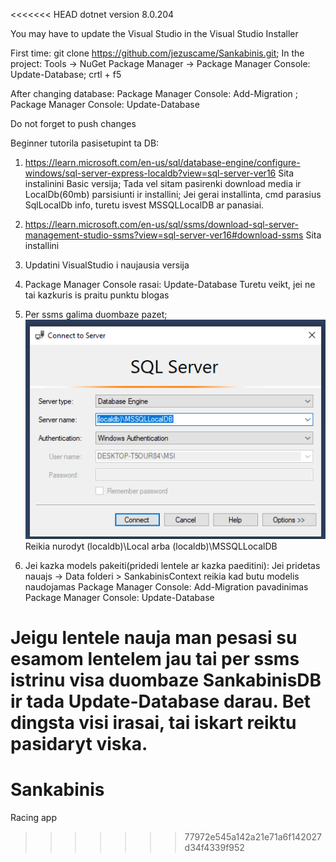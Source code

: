 <<<<<<< HEAD
dotnet version 8.0.204

You may have to update the Visual Studio in the Visual Studio Installer

First time:
  git clone https://github.com/jezuscame/Sankabinis.git;
  In the project: Tools -> NuGet Package Manager -> Package Manager Console: Update-Database;
  crtl + f5

After changing database:
  Package Manager Console: Add-Migration <MigrationNameWithoutSpaces>;
  Package Manager Console: Update-Database

Do not forget to push changes


Beginner tutorila pasisetupint ta DB:
1. https://learn.microsoft.com/en-us/sql/database-engine/configure-windows/sql-server-express-localdb?view=sql-server-ver16
Sita instalinini Basic versija;
Tada vel sitam pasirenki download media ir LocalDb(60mb) parsisiunti ir installini;
Jei gerai installinta, cmd parasius SqlLocalDb info, turetu isvest MSSQLLocalDB ar panasiai.

2. https://learn.microsoft.com/en-us/sql/ssms/download-sql-server-management-studio-ssms?view=sql-server-ver16#download-ssms
Sita installini

3. Updatini VisualStudio i naujausia versija

4. Package Manager Console rasai: Update-Database
Turetu veikt, jei ne tai kazkuris is praitu punktu blogas

5. Per ssms galima duombaze pazet;
![alt text](image.png)
Reikia nurodyt (localdb)\Local arba (localdb)\MSSQLLocalDB

6. Jei kazka models pakeiti(pridedi lentele ar kazka paeditini):
Jei pridetas nauajs -> Data folderi > SankabinisContext reikia kad butu modelis naudojamas
Package Manager Console: Add-Migration pavadinimas
Package Manager Console: Update-Database

Jeigu lentele nauja man pesasi su esamom lentelem jau tai per ssms istrinu visa duombaze SankabinisDB ir tada Update-Database darau. Bet dingsta visi irasai, tai iskart reiktu pasidaryt viska.
=======
# Sankabinis
Racing app
>>>>>>> 77972e545a142a21e71a6f142027d34f4339f952
